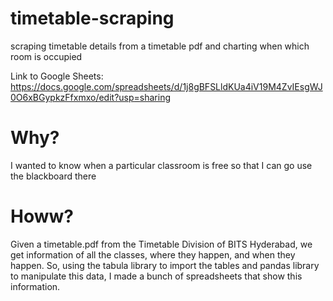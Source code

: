 # timetable-scraping
scraping timetable details from a timetable pdf and charting when which room is occupied

Link to Google Sheets: https://docs.google.com/spreadsheets/d/1j8gBFSLldKUa4iV19M4ZvIEsgWJ0O6xBGypkzFfxmxo/edit?usp=sharing

# Why?
I wanted to know when a particular classroom is free so that I can go use the blackboard there

# Howw?
Given a timetable.pdf from the Timetable Division of BITS Hyderabad, we get information of all the classes, where they happen, and when they happen. 
So, using the tabula library to import the tables and pandas library to manipulate this data, I made a bunch of spreadsheets that show this information.
